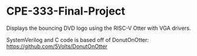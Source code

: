 # CPE-333-Final-Project
Displays the bouncing DVD logo using the RISC-V Otter with VGA drivers.

SystemVerilog and C code is based off of DonutOnOtter: https://github.com/5Volts/DonutOnOtter


